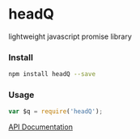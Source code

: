 # headQ
lightweight javascript promise library

### Install

```sh
npm install headQ --save
```

### Usage

```js
var $q = require('headQ');
```

[API Documentation](https://docs.angularjs.org/api/ng/service/$q)